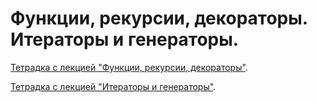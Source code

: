 # Функции, рекурсии, декораторы. Итераторы и генераторы.

[Тетрадка с лекцией "Функции, рекурсии, декораторы"](https://colab.research.google.com/github/Palladain/Python_1_HSE_2023/blob/main/Lecture_4.ipynb).

[Тетрадка с лекцией "Итераторы и генераторы"](https://colab.research.google.com/github/Palladain/Python_1_HSE_2023/blob/main/Lecture_5.ipynb).
